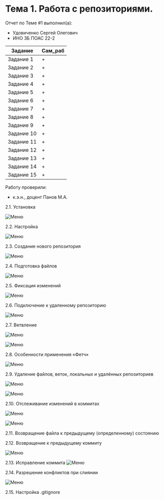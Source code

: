 # Тема 1. Работа с репозиториями.
Отчет по Теме #1 выполнил(а):
- Удовиченко Сергей Олегович
- ИНО ЗБ ПОАС 22-2

| Задание | Сам_раб |
| ------ | ------ |
| Задание 1 | + |
| Задание 2 | + |
| Задание 3 | + |
| Задание 4 | + |
| Задание 5 | + |
| Задание 6 | + |
| Задание 7 | + |
| Задание 8 | + |
| Задание 9 | + |
| Задание 10 | + |
| Задание 11 | + |
| Задание 12 | + |
| Задание 13 | + |
| Задание 14 | + |
| Задание 15 | + |

Работу проверили:
- к.э.н., доцент Панов М.А.

2.1. Установка
  
  ![Меню](https://github.com/SergUdav/PI/blob/LR1/pic/1.png)
  
2.2. Настройка
  
  ![Меню](https://github.com/SergUdav/PI/blob/LR1/pic/2.png)
  
2.3. Создание нового репозитория

  ![Меню](https://github.com/SergUdav/PI/blob/LR1/pic/3.png)
  
2.4. Подготовка файлов

  ![Меню](https://github.com/SergUdav/PI/blob/LR1/pic/4.png)
  
2.5. Фиксация изменений

  ![Меню](https://github.com/SergUdav/PI/blob/LR1/pic/5.png)
  
2.6. Подключение к удаленному репозиторию

  ![Меню](https://github.com/SergUdav/PI/blob/LR1/pic/6.png)
  
2.7. Ветвление

  ![Меню](https://github.com/SergUdav/PI/blob/LR1/pic/7.1.png)
  
  ![Меню](https://github.com/SergUdav/PI/blob/LR1/pic/7.2.png)
  
2.8. Особенности применения «Фетч»

  ![Меню](https://github.com/SergUdav/PI/blob/LR1/pic/8.png)
  
2.9. Удаление файлов, веток, локальных и удалённых репозиториев

  ![Меню](https://github.com/SergUdav/PI/blob/LR1/pic/9.1.png)
  
  ![Меню](https://github.com/SergUdav/PI/blob/LR1/pic/9.2.png)
  
2.10. Отслеживание изменений в коммитах

  ![Меню](https://github.com/SergUdav/PI/blob/LR1/pic/10.1.png)
  
  ![Меню](https://github.com/SergUdav/PI/blob/LR1/pic/10.2.png)
  
2.11. Возвращение файла к предыдущему (определенному) состоянию

2.12. Возвращение к предыдущему коммиту

![Меню](https://github.com/SergUdav/PI/blob/LR1/pic/12.png)

2.13. Исправление коммита
![Меню](https://github.com/SergUdav/PI/blob/LR1/pic/13.png)

2.14. Разрешение конфликтов при слиянии

![Меню](https://github.com/SergUdav/PI/blob/LR1/pic/14.png)

2.15. Настройка .gitignore
